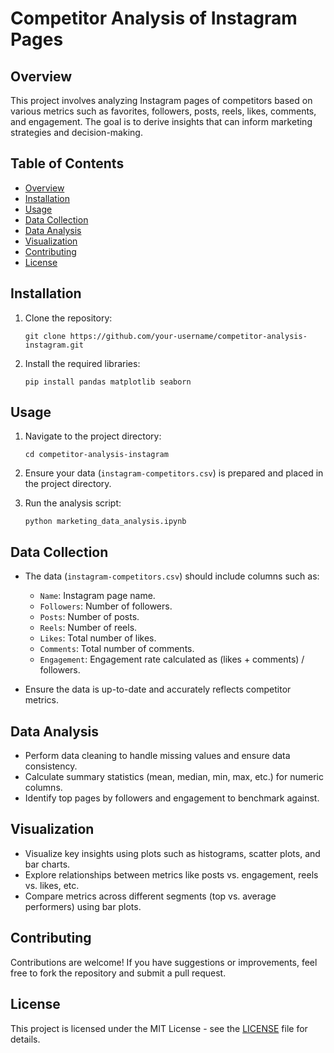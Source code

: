 


# Competitor Analysis of Instagram Pages

## Overview
This project involves analyzing Instagram pages of competitors based on various metrics such as favorites, followers, posts, reels, likes, comments, and engagement. The goal is to derive insights that can inform marketing strategies and decision-making.

## Table of Contents
- [Overview](#overview)
- [Installation](#installation)
- [Usage](#usage)
- [Data Collection](#data-collection)
- [Data Analysis](#data-analysis)
- [Visualization](#visualization)
- [Contributing](#contributing)
- [License](#license)

## Installation
1. Clone the repository:
   ```
   git clone https://github.com/your-username/competitor-analysis-instagram.git
   ```
2. Install the required libraries:
   ```
   pip install pandas matplotlib seaborn
   ```
   
## Usage
1. Navigate to the project directory:
   ```
   cd competitor-analysis-instagram
   ```
2. Ensure your data (`instagram-competitors.csv`) is prepared and placed in the project directory.

3. Run the analysis script:
   ```
   python marketing_data_analysis.ipynb
   ```

## Data Collection
- The data (`instagram-competitors.csv`) should include columns such as:
  - `Name`: Instagram page name.
  - `Followers`: Number of followers.
  - `Posts`: Number of posts.
  - `Reels`: Number of reels.
  - `Likes`: Total number of likes.
  - `Comments`: Total number of comments.
  - `Engagement`: Engagement rate calculated as (likes + comments) / followers.

- Ensure the data is up-to-date and accurately reflects competitor metrics.

## Data Analysis
- Perform data cleaning to handle missing values and ensure data consistency.
- Calculate summary statistics (mean, median, min, max, etc.) for numeric columns.
- Identify top pages by followers and engagement to benchmark against.

## Visualization
- Visualize key insights using plots such as histograms, scatter plots, and bar charts.
- Explore relationships between metrics like posts vs. engagement, reels vs. likes, etc.
- Compare metrics across different segments (top vs. average performers) using bar plots.

## Contributing
Contributions are welcome! If you have suggestions or improvements, feel free to fork the repository and submit a pull request.

## License
This project is licensed under the MIT License - see the [LICENSE](LICENSE) file for details.

